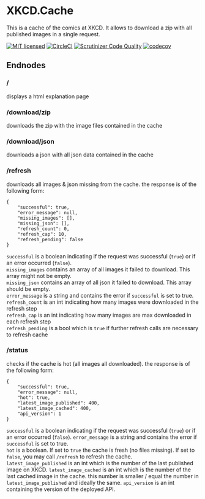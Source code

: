 # XKCD.Cache
This is a cache of the comics at XKCD. It allows to download a zip with all published images in a single request. 

[![MIT licensed](https://img.shields.io/badge/license-MIT-blue.svg)](./LICENSE) 
[![CircleCI](https://circleci.com/gh/famoser/xkcd-cache.svg?style=svg)](https://circleci.com/gh/famoser/xkcd-cache)
[![Scrutinizer Code Quality](https://scrutinizer-ci.com/g/famoser/xkcd-cache/badges/quality-score.png?b=master)](https://scrutinizer-ci.com/g/famoser/xkcd-cache/?branch=master)
[![codecov](https://codecov.io/gh/famoser/xkcd-cache/branch/master/graph/badge.svg)](https://codecov.io/gh/famoser/xkcd-cache) 

## Endnodes

### /
displays a html explanation page

### /download/zip
downloads the zip with the image files contained in the cache

### /download/json
downloads a json with all json data contained in the cache

### /refresh
downloads all images & json missing from the cache. the response is of the following form:

```
{
    "successful": true,
    "error_message": null,
    "missing_images": [],
    "missing_json": [],
    "refresh_count": 0,
    "refresh_cap": 10,
    "refresh_pending": false
}
```
	
`successful` is a boolean indicating if the request was successful (`true`) or if an error occurred (`false`).  
`missing_images` contains an array of all images it failed to download. This array might not be empty.  
`missing_json` contains an array of all json it failed to download. This array should be empty.  
`error_message` is a string and contains the error if `successful` is set to true.  
`refresh_count` is an int indicating how many images were downloaded in the refresh step  
`refresh_cap` is an int indicating how many images are max downloaded in each refresh step  
`refresh_pending` is a bool which is `true` if further refresh calls are necessary to refresh cache

### /status
checks if the cache is hot (all images all downloaded). the response is of the following form:  

```
{
    "successful": true,
    "error_message": null,
    "hot": true,
    "latest_image_published": 400,
    "latest_image_cached": 400,
    "api_version": 1
}
```
	
`successful` is a boolean indicating if the request was successful (`true`) or if an error occurred (`false`).
`error_message` is a string and contains the error if `successful` is set to true.  
`hot` is a boolean. If set to `true` the cache is fresh (no files missing). If set to `false`, you may call `/refresh` to refresh the cache.  
`latest_image_published` is an int which is the number of the last published image on XKCD.
`latest_image_cached` is an int which is the number of the last cached image in the cache. this number is smaller / equal the number in `latest_image_published` and ideally the same.
`api_version` is an int containing the version of the deployed API.